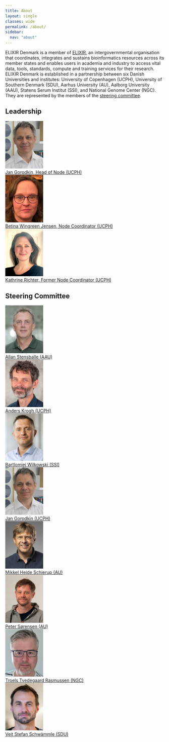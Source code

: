 ```yaml
---
title: About
layout: single
classes: wide
permalink: /about/
sidebar:
  nav: "about"
---
```


ELIXIR Denmark is a member of [ELIXIR](https://elixir-europe.org/), an intergovernmental organisation that coordinates, integrates and sustains bioinformatics resources across its member states and enables users in academia and industry to access vital data, tools, standards, compute and training services for their research. ELIXIR Denmark is established in a partnership between six Danish Universities and institutes: University of Copenhagen (UCPH), University of Southern Denmark (SDU), Aarhus University (AU), Aalborg University (AAU), Statens Serum Institut (SSI), and National Genome Center (NGC). They are represented by the members of the [steering committee](/about/#steering-committee). 

## Leadership

<div id="images">
    <a href="">
        <img alt="Jan Gorodkin" src="/_pages/about_Jan-Gorodkin.jpg" width="120" />
        <div class="caption" width="170">Jan Gorodkin, Head of Node (UCPH)</div>
    </a>
    <a href="">
        <img alt="Betina Wingreen Jensen" src="/_pages/about_Betina-W-Jensen.jpg" width="120" />
        <div class="caption" width="170">Betina Wingreen Jensen, Node Coordinator (UCPH)</div>
    </a>
    <a href="">
        <img alt="Kathrine Richter" src="/_pages/about_Kathrine_Richter.jpg" width="120" />
        <div class="caption" width="170">Kathrine Richter, Former Node Coordinator (UCPH)</div>
    </a>
</div>

## Steering Committee

<div id="images">
    <a href="https://vbn.aau.dk/da/persons/as">
        <img alt="Allan Stensballe" src="/_pages/about_SC_Allan-Stensballe.jpg" width="120" />
        <div class="caption" width="170">Allan Stensballe (AAU)</div>
    </a>
    <a href="https://di.ku.dk/english/staff/?pure=en/persons/8330">
        <img alt="Anders Krogh" src="/_pages/about_SC_Anders-Krogh.jpg" width="120" />
        <div class="caption" width="170">Anders Krogh (UCPH)</div>
    </a>
    <a href="https://www.ssi.dk/om-ssi/kontakt/medarbejdere/b/bartlomiej-wilkowski-baw">
        <img alt="Bartlomiej Wilkowski" src="/_pages/about_SC_Bart_Wilkowski.jpg" width="120" />
        <div class="caption" width="170">Bartlomiej Wilkowski (SSI)</div>
    </a>
    <a href="https://ivh.ku.dk/ansatte/?pure=da/persons/35979">
        <img alt="Jan Gorodkin" src="/_pages/about_Jan-Gorodkin.jpg" width="120" />
        <div class="caption" width="170">Jan Gorodkin (UCPH)</div>
    </a>
    <a href="https://pure.au.dk/portal/da/persons/mheide%40birc.au.dk/?sort=forfatter&visalle=">
        <img alt="Mikkel Heide Schierup" src="/_pages/about_SC_Mikkel_Heide_Schierup.jpg" width="120"  />
        <div class="caption" width="170">Mikkel Heide Schierup (AU)</div>
    </a>
    <a href="https://www.au.dk/pso@qgg.au.dk/">
        <img alt="Peter Sørensen" src="/_pages/about_SC_Peter-Soerensen.jpg" width="120" />
        <div class="caption" width="170">Peter Sørensen (AU)</div>
    </a>
    <a href="https://www.linkedin.com/in/troels-rasmussen-97021a5/">
        <img alt="Troels Tvedegaard Rasmussen" src="/_pages/about_SC_Troels-T-Rasmussen.jpg" width="120" />
        <div class="caption" width="170">Troels Tvedegaard Rasmussen (NGC)</div>
    </a>
    <a href="https://www.sdu.dk/en/om-sdu/institutter-centre/bmb_biokemi_og_molekylaer_biologi/medarbejdere/academic/veit-schwaemmle">
        <img alt="Veit Stefan Schwämmle" src="/_pages/about_SC_Veit_Schwammle.jpg" width="120" />
        <div class="caption" width="170">Veit Stefan Schwämmle (SDU)</div>
    </a>
</div>


